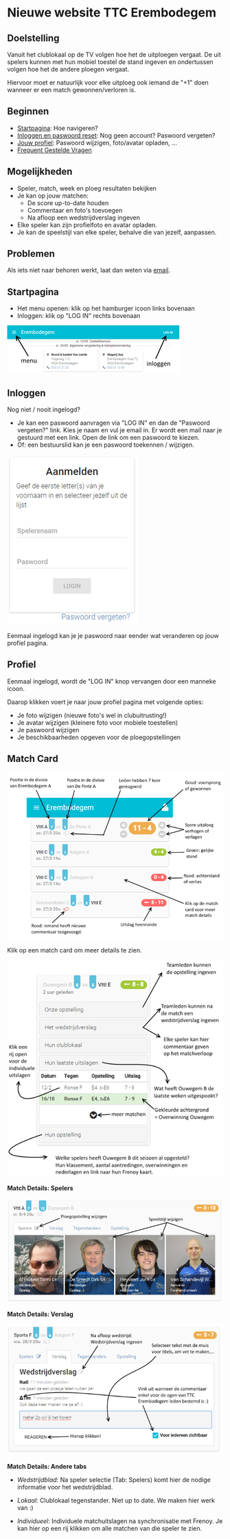 Nieuwe website TTC Erembodegem
==============================
Doelstelling
------------
Vanuit het clublokaal op de TV volgen hoe het de uitploegen vergaat.
De uit spelers kunnen met hun mobiel toestel de stand ingeven en ondertussen volgen hoe het 
de andere ploegen vergaat.

Hiervoor moet er natuurlijk voor elke uitploeg ook iemand de "+1" doen wanneer er een match gewonnen/verloren is.

Beginnen
--------

- [Startpagina](#Startpagina): Hoe navigeren?  
- [Inloggen en paswoord reset](#Inloggen): Nog geen account? Paswoord vergeten?
- [Jouw profiel](#Profiel): Paswoord wijzigen, foto/avatar opladen, ...
- [Frequent Gestelde Vragen](FAQ.md)


Mogelijkheden
-------------
- Speler, match, week en ploeg resultaten bekijken
- Je kan op jouw matchen:
	- De score up-to-date houden
	- Commentaar en foto's toevoegen
	- Na afloop een wedstrijdverslag ingeven
- Elke speler kan zijn profielfoto en avatar opladen.
- Je kan de speelstijl van elke speler, behalve die van jezelf, aanpassen.


Problemen
---------
Als iets niet naar behoren werkt, laat dan weten via [email](mailto:woutervs@hotmail.com).


Startpagina
-----------
- Het menu openen: klik op het hamburger icoon links bovenaan
- Inloggen: klik op "LOG IN" rechts bovenaan

![](img/intro-small.png)


Inloggen
--------
Nog niet / nooit ingelogd?

- Je kan een paswoord aanvragen via "LOG IN" en dan de "Paswoord vergeten?" link. 
Kies je naam en vul je email in. Er wordt een mail naar je gestuurd met een link. 
Open de link om een paswoord te kiezen.
- Of: een bestuurslid kan je een paswoord toekennen / wijzigen.

![](img/login.png)

Eenmaal ingelogd kan je je paswoord naar eender wat veranderen op jouw profiel pagina.


Profiel
-------
Eenmaal ingelogd, wordt de "LOG IN" knop vervangen door een manneke icoon.  

Daarop klikken voert je naar jouw profiel pagina met volgende opties:  

- Je foto wijzigen (nieuwe foto's wel in clubuitrusting!)
- Je avatar wijzigen (kleinere foto voor mobiele toestellen)
- Je paswoord wijzigen
- Je beschikbaarheden opgeven voor de ploegopstellingen


Match Card
----------
![](img/matches-today.png)


Klik op een match card om meer details te zien.  

![](img/match-tabs.png)


**Match Details: Spelers** 

![](img/match-players.png)

**Match Details: Verslag**

![](img/match-report.png) 

**Match Details: Andere tabs**  

* _Wedstrijdblad_: Na speler selectie (Tab: Spelers) komt hier de nodige informatie voor het wedstrijdblad.  

* _Lokaal_: Clublokaal tegenstander. Niet up to date. We maken hier werk van :)

* _Individueel_: Individuele matchuitslagen na synchronisatie met Frenoy. Je kan hier op een rij klikken om alle matchen van die speler te zien.
